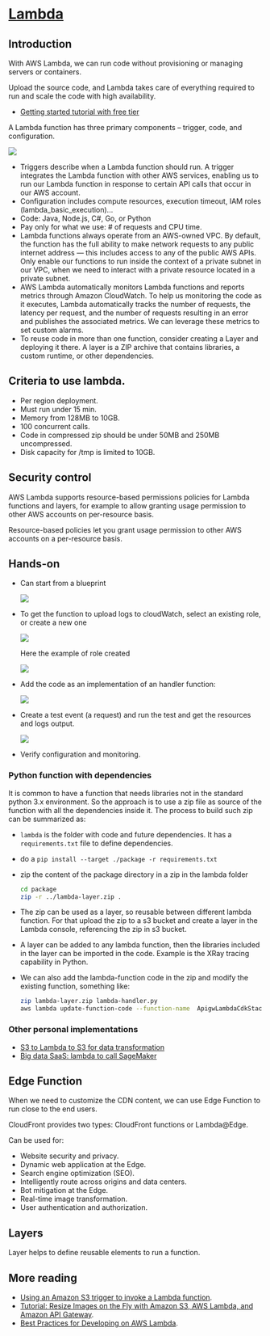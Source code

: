 # [Lambda]()

## Introduction

With AWS Lambda, we can run code without provisioning or managing servers or containers.

Upload the source code, and Lambda takes care of everything required to run and scale the code with high availability.

* [Getting started tutorial with free tier](https://aws.amazon.com/getting-started/hands-on/run-serverless-code/)

A  Lambda function has three primary components – trigger, code, and configuration.

![](./images/lambda-fct-0.png)

* Triggers describe when a Lambda function should run. A trigger integrates the Lambda function with other AWS services, enabling us to run our Lambda function in response to certain API calls that occur in our AWS account.
* Configuration includes compute resources, execution timeout, IAM roles (lambda_basic_execution)...
* Code: Java, Node.js, C#, Go, or Python
* Pay only for what we use: # of requests and CPU time.
* Lambda functions always operate from an AWS-owned VPC. By default, the function has the full ability to make network requests to any public internet address — this includes access to any of the public AWS APIs. Only enable our functions to run inside the context of a private subnet in our VPC, when we need to interact with a private resource located in a private subnet.
* AWS Lambda automatically monitors Lambda functions and reports metrics through Amazon CloudWatch. To help us monitoring the code as it executes, Lambda automatically tracks the number of requests, the latency per request, and the number of requests resulting in an error and publishes the associated metrics.  We can leverage these metrics to set custom alarms.
* To reuse code in more than one function, consider creating a Layer and deploying it there. A layer is a ZIP archive that contains libraries, a custom runtime, or other dependencies.

## Criteria to use lambda.

* Per region deployment.
* Must run under 15 min.
* Memory from 128MB to 10GB.
* 100 concurrent calls.
* Code in compressed zip should be under 50MB and 250MB uncompressed.
* Disk capacity for /tmp is limited to 10GB.

## Security control

AWS Lambda supports resource-based permissions policies for Lambda functions and layers, for example to allow granting usage permission to other AWS accounts on per-resource basis.

Resource-based policies let you grant usage permission to other AWS accounts on a per-resource basis.

## Hands-on

* Can start from a blueprint

    ![](./images/lambda-fct-1.png)

* To get the function to upload logs to cloudWatch, select an existing role, or create a new one
    
    ![](./images/lambda-fct-2.png)

    Here the example of role created

    ![](./images/iam-role-for-lambda.png)

* Add the code as an implementation of an handler function:

    ![](./images/lambda-fct-3.png)

* Create a test event (a request) and run the test and get the resources and logs output.

    ![](./images/lambda-fct-4.png)

* Verify configuration and monitoring.

### Python function with dependencies

It is common to have a function that needs libraries not in the standard python 3.x environment. So the approach is to use a zip file as source of the function with all the dependencies inside it. The process to build such zip can be summarized as:

* `lambda` is the folder with code and future dependencies. It has a `requirements.txt` file to define dependencies.
* do a `pip install --target ./package -r requirements.txt`
* zip the content of the package directory in a zip in the lambda folder

    ```sh
    cd package
    zip -r ../lambda-layer.zip .
    ```

* The zip can be used as a layer, so reusable between different lambda function. For that upload the zip to a s3 bucket and create a layer in the Lambda console, referencing the zip in s3 bucket.
* A layer can be added to any lambda function, then the libraries included in the layer can be imported in the code. Example is the XRay tracing capability in Python.
* We can also add the lambda-function code in the zip and modify the existing function, something like:

    ```sh
    zip lambda-layer.zip lambda-handler.py
    aws lambda update-function-code --function-name  ApigwLambdaCdkStack-SageMakerMapperLambda2EFF1AC9-bERmXFWzvWSC --zip-file fileb://lambda-layer.zip
    ```

### Other personal implementations

* [S3 to Lambda to S3 for data transformation](https://github.com/jbcodeforce/aws-studies/tree/main/labs/s3-lambda)
* [Big data SaaS: lambda to call SageMaker](https://github.com/jbcodeforce/big-data-tenant-analytics/tree/main/setup/saas-solution-cdk/lambda)

## Edge Function

When we need to customize the CDN content, we can use Edge Function to run close to the end users. 

CloudFront provides two types: CloudFront functions or Lambda@Edge.

Can be used for:

* Website security and privacy.
* Dynamic web application at the Edge.
* Search engine optimization (SEO).
* Intelligently route across origins and data centers.
* Bot mitigation at the Edge.
* Real-time image transformation.
* User authentication and authorization.

## Layers

Layer helps to define reusable elements to run a function.

## More reading

* [Using an Amazon S3 trigger to invoke a Lambda function](https://docs.aws.amazon.com/lambda/latest/dg/with-s3-example.html).
* [Tutorial: Resize Images on the Fly with Amazon S3, AWS Lambda, and Amazon API Gateway](https://aws.amazon.com/blogs/compute/resize-images-on-the-fly-with-amazon-s3-aws-lambda-and-amazon-api-gateway/).
* [Best Practices for Developing on AWS Lambda](https://aws.amazon.com/blogs/architecture/best-practices-for-developing-on-aws-lambda/).
